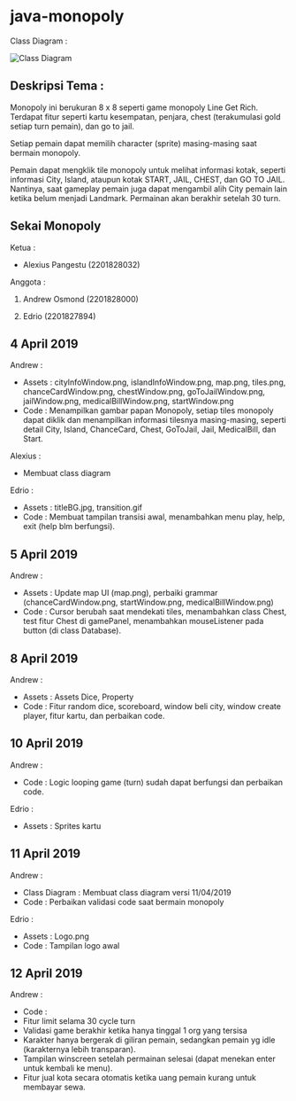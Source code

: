 # java-monopoly

Class Diagram :

![Class Diagram](https://github.com/andrewosmondcode/java-monopoly/blob/master/SekaiMonopoly%20Class%20Diagram.jpg)

## Deskripsi Tema :

Monopoly ini berukuran 8 x 8 seperti game monopoly Line Get Rich. Terdapat fitur seperti kartu kesempatan, penjara, chest (terakumulasi gold setiap turn pemain), dan go to jail.

Setiap pemain dapat memilih character (sprite) masing-masing saat bermain monopoly.

Pemain dapat mengklik tile monopoly untuk melihat informasi kotak, seperti informasi City, Island, ataupun kotak START, JAIL, CHEST, dan GO TO JAIL. Nantinya, saat gameplay pemain juga dapat mengambil alih City pemain lain ketika belum menjadi Landmark. Permainan akan berakhir setelah 30 turn.

## Sekai Monopoly

Ketua :

- Alexius Pangestu (2201828032)

Anggota :

1. Andrew Osmond (2201828000)

2. Edrio (2201827894)


## 4 April 2019
Andrew :
- Assets : cityInfoWindow.png, islandInfoWindow.png, map.png, tiles.png, chanceCardWindow.png, chestWindow.png, goToJailWindow.png, jailWindow.png, medicalBillWindow.png, startWindow.png
- Code : Menampilkan gambar papan Monopoly, setiap tiles monopoly dapat diklik dan menampilkan informasi tilesnya masing-masing, seperti detail City, Island, ChanceCard, Chest, GoToJail, Jail, MedicalBill, dan Start.

Alexius :
- Membuat class diagram

Edrio :
- Assets : titleBG.jpg, transition.gif
- Code : Membuat tampilan transisi awal, menambahkan menu play, help, exit (help blm berfungsi).

## 5 April 2019
Andrew :
- Assets : Update map UI (map.png), perbaiki grammar (chanceCardWindow.png, startWindow.png, medicalBillWindow.png)
- Code : Cursor berubah saat mendekati tiles, menambahkan class Chest, test fitur Chest di gamePanel, menambahkan mouseListener pada button (di class Database).

## 8 April 2019
Andrew :
- Assets : Assets Dice, Property
- Code : Fitur random dice, scoreboard, window beli city, window create player, fitur kartu, dan perbaikan code.

## 10 April 2019
Andrew :
- Code : Logic looping game (turn) sudah dapat berfungsi dan perbaikan code.

Edrio :
- Assets : Sprites kartu

## 11 April 2019
Andrew : 
- Class Diagram : Membuat class diagram versi 11/04/2019
- Code : Perbaikan validasi code saat bermain monopoly

Edrio :
- Assets : Logo.png
- Code : Tampilan logo awal

## 12 April 2019
Andrew :
- Code : 
- Fitur limit selama 30 cycle turn
- Validasi game berakhir ketika hanya tinggal 1 org yang tersisa
- Karakter hanya bergerak di giliran pemain, sedangkan pemain yg idle (karakternya lebih transparan).
- Tampilan winscreen setelah permainan selesai (dapat menekan enter untuk kembali ke menu).
- Fitur jual kota secara otomatis ketika uang pemain kurang untuk membayar sewa.
